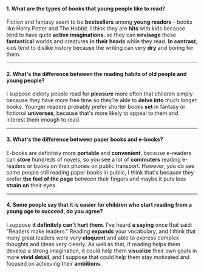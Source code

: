 #### 1. What are the types of books that young people like to read?
Fiction and fantasy seem to be **bestsellers** among **young readers** - books like Harry Potter and The Hobbit. I think they are **hits** with kids because tend to have quite **active imaginations**, so they can **envisage** these **fantastical** worlds and creatures **in their heads** while they read. **In contrast**, kids tend to dislike history because the writing can very **dry** and boring for them.

---
#### 2. What's the difference between the reading habits of old people and young people?
I suppose elderly people read for **pleasure** more often that children simply because they have more free time so they're able to **delve into** much longer books. Younger readers probably prefer shorter books **set** in fantasy or fictional **universes**, because that's more likely to appeal to them and interest them enough to read.

---
#### 3. What's the difference between paper books and e-books?
E-books are definitely more **portable** and **convenient**, because e-readers can **store** hundreds of novels, so you see a lot of **commuters** reading e-readers or books on their phones on public transport. However, you do see some people still reading paper books in public, I think that's because they prefer **the feel of the page** between their fingers and maybe it puts less **strain on** their eyes.

---
#### 4. Some people say that it is easier for children who start reading from a young age to succeed, do you agree?
I suppose **it definitely can't hurt them**. I've heard **a saying** once that said: "Readers make leaders." Reading **expands** your vocabulary, and I think that many great leaders were very **eloquent** and able to express complex thoughts and ideas very clearly. As well as that, if reading helps them develop a strong imagination, it could help them **visualize** their own goals in more **vivid detail**, and I suppose that could help them stay motivated and focused on achieving their **ambitions**.